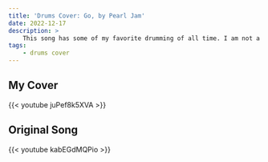 ```yaml
---
title: 'Drums Cover: Go, by Pearl Jam'
date: 2022-12-17
description: >
    This song has some of my favorite drumming of all time. I am not a big fan of Pearl Jam, but I have been playing the drums to this particular song for years.
tags:
    - drums cover
---
```


## My Cover

{{< youtube juPef8k5XVA >}}

## Original Song

{{< youtube kabEGdMQPio >}}
